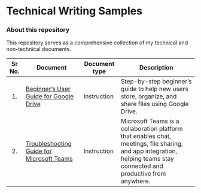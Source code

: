 # Technical Writing Samples
### About this repository
This repository serves as a comprehensive collection of my technical and non-technical documents. 

| Sr No. | Document | Document type | Description |
|:------:|---|---|---|
| <p align="center">1.</p> | [Beginner’s User Guide for Google Drive](https://github.com/Suhas-Kadhane/TechWritingSamples/wiki/Beginner%E2%80%99s-User-Guide-for-Google-Drive) | Instruction | Step-by-step beginner’s guide to help new users store, organize, and share files using Google Drive. |
| <p align="center">2.</p> | [Troubleshooting Guide for Microsoft Teams](https://github.com/Suhas-Kadhane/Technical-Writing-Portfolio/wiki/Troubleshooting-Guide-MS-Teams) | Instruction | Microsoft Teams is a collaboration platform that enables chat, meetings, file sharing, and app integration, helping teams stay connected and productive from anywhere. |

